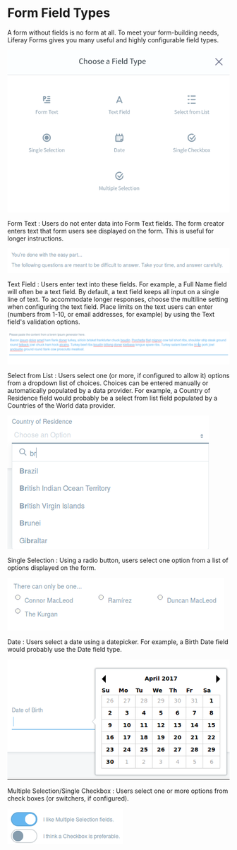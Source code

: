 # Form Field Types [](id=form-field-types)

A form without fields is no form at all. To meet your form-building needs,
Liferay Forms gives you many useful and highly configurable field types.

![Figure 1: Out of the box form field types.](../images/forms-field-types.png)

Form Text
: Users do not enter data into Form Text fields. The form creator enters text
that form users see displayed on the form. This is useful for longer
instructions.

![Figure 2: A form text field.](../images/forms-form-text.png)

Text Field : Users enter text into these fields. For example, a Full Name field
will often be a text field. By default, a text field keeps all input on a single
line of text. To accommodate longer responses, choose the multiline setting when
configuring the text field. Place limits on the text users can enter (numbers
from 1-10, or email addresses, for example) by using the Text field's validation
options.

![Figure 3: A multiline text form.](../images/forms-multiline.png)

Select from List
: Users select one (or more, if configured to allow it) options from a dropdown
list of choices. Choices can be entered manually or automatically populated by
a data provider. For example, a Country of Residence field would probably be a
select from list field populated by a Countries of the World data provider. 

![Figure 4: A select from list field.](../images/forms-select-list.png)

Single Selection
: Using a radio button, users select one option from a list of options displayed
on the form. 

![Figure 5: A single selection field.](../images/forms-single-selection.png)

Date
: Users select a date using a datepicker. For example, a Birth Date field would
probably use the Date field type.

![Figure 6: A date field.](../images/forms-date.png)

Multiple Selection/Single Checkbox
: Users select one or more options from check boxes (or switchers, if
configured).

![Figure 7: A multiple selection field using a switcher.](../images/forms-switcher.png)

<!-- Unreleased fields
Grid
: Using radio buttons, users select from options laid out in rows and columns.
One selection can be made per row. This is useful when the same response metric
is needed for multiple questions. For example, a product survey form might ask
users to rate a list of their product's characteristics as Wonderful, Pretty
Good, Not So Good, or Awful.

![Figure 8: A grid field.](../images/forms-grid.png)

Numeric
: Users enter numeric data (integers or decimals) into numeric fields.
Non-number input is not accepted. For example, configure a numeric field that
accepts integers to ask users how many pets they have.

![Figure 9: A numeric field.](../images/forms-numeric.png)
-->
